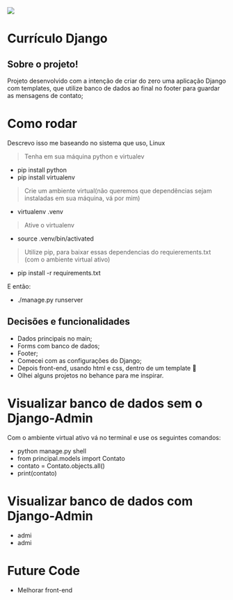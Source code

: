 <img src="https://rollingstone.uol.com.br/media/uploads/miranda-cosgrove-meme-drake-and-josh-foto-reproducao-nickelodeon.jpg">

 # Currículo Django
 ## Sobre o projeto!

Projeto desenvolvido com a intenção de criar do zero uma aplicação Django com templates, que utilize banco de dados ao final no footer para guardar as mensagens de contato;

# Como rodar
Descrevo isso me baseando no sistema que uso, Linux
> Tenha em sua máquina python e virtualev
- pip install python
- pip install virtualenv

> Crie um ambiente virtual(não queremos que dependências sejam instaladas em sua máquina, vá por mim)

- virtualenv .venv

> Ative o virtualenv

- source .venv/bin/activated


> Utilize pip, para baixar essas dependencias do requierements.txt (com o ambiente virtual ativo)

- pip install -r requirements.txt

E então:
- ./manage.py runserver

## Decisões e funcionalidades

- Dados principais no main;
- Forms com banco de dados;
- Footer;
- Comecei com as configurações do Django;
- Depois front-end, usando html e css, dentro de um template 🔫
- Olhei alguns projetos no behance para me inspirar.

# Visualizar banco de dados sem o Django-Admin

Com o ambiente virtual ativo vá no terminal e use os seguintes comandos:

- python manage.py shell
- from principal.models import Contato
- contato = Contato.objects.all()
- print(contato)

# Visualizar banco de dados com Django-Admin

- admi
- admi
# Future Code

- Melhorar front-end